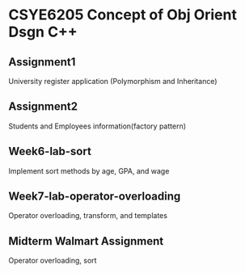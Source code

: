# CSYE6205 Concept of Obj Orient Dsgn C++
## Assignment1
University register application (Polymorphism and Inheritance)
## Assignment2
Students and Employees information(factory pattern)
## Week6-lab-sort
Implement sort methods by age, GPA, and wage
## Week7-lab-operator-overloading
Operator overloading, transform, and templates
## Midterm Walmart Assignment
Operator overloading, sort
